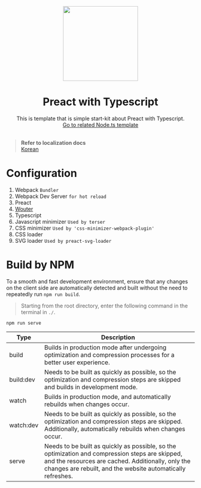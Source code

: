 <div align="center">
  <img width="200px" src="https://github.com/user-attachments/assets/13a366f0-8dce-4301-a275-50aa8c7f1686">
  <h1>Preact with Typescript</h1>
  <span>This is template that is simple start-kit about Preact with Typescript.</span><br>
  <a href="https://github.com/MTtankkeo/preact-typescript-node">Go to related Node.ts template</a>
</div>

<br>

> __Refer to localization docs__<br>
> [Korean](README-kr.md)

# Configuration
1. Webpack `Bundler`
2. Webpack Dev Server `for hot reload`
3. Preact
4. [Wouter](https://www.npmjs.com/package/wouter)
5. Typescript
6. Javascript minimizer `Used by terser`
7. CSS minimizer `Used by 'css-minimizer-webpack-plugin'`
8. CSS loader
9. SVG loader `Used by preact-svg-loader`

# Build by NPM
To a smooth and fast development environment, ensure that any changes on the client side are automatically detected and built without the need to repeatedly run `npm run build`.

> Starting from the root directory, enter the following command in the terminal in `./`.

```cli
npm run serve
```

| Type | Description |
| ---- | ----------- |
| build | Builds in production mode after undergoing optimization and compression processes for a better user experience.
| build:dev | Needs to be built as quickly as possible, so the optimization and compression steps are skipped and builds in development mode.
| watch | Builds in production mode, and automatically rebuilds when changes occur.
| watch:dev | Needs to be built as quickly as possible, so the optimization and compression steps are skipped. Additionally, automatically rebuilds when changes occur.
| serve | Needs to be built as quickly as possible, so the optimization and compression steps are skipped, and the resources are cached. Additionally, only the changes are rebuilt, and the website automatically refreshes.
